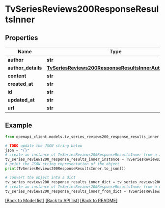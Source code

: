 # TvSeriesReviews200ResponseResultsInner


## Properties

Name | Type | Description | Notes
------------ | ------------- | ------------- | -------------
**author** | **str** |  | [optional] 
**author_details** | [**TvSeriesReviews200ResponseResultsInnerAuthorDetails**](TvSeriesReviews200ResponseResultsInnerAuthorDetails.md) |  | [optional] 
**content** | **str** |  | [optional] 
**created_at** | **str** |  | [optional] 
**id** | **str** |  | [optional] 
**updated_at** | **str** |  | [optional] 
**url** | **str** |  | [optional] 

## Example

```python
from openapi_client.models.tv_series_reviews200_response_results_inner import TvSeriesReviews200ResponseResultsInner

# TODO update the JSON string below
json = "{}"
# create an instance of TvSeriesReviews200ResponseResultsInner from a JSON string
tv_series_reviews200_response_results_inner_instance = TvSeriesReviews200ResponseResultsInner.from_json(json)
# print the JSON string representation of the object
print(TvSeriesReviews200ResponseResultsInner.to_json())

# convert the object into a dict
tv_series_reviews200_response_results_inner_dict = tv_series_reviews200_response_results_inner_instance.to_dict()
# create an instance of TvSeriesReviews200ResponseResultsInner from a dict
tv_series_reviews200_response_results_inner_from_dict = TvSeriesReviews200ResponseResultsInner.from_dict(tv_series_reviews200_response_results_inner_dict)
```
[[Back to Model list]](../README.md#documentation-for-models) [[Back to API list]](../README.md#documentation-for-api-endpoints) [[Back to README]](../README.md)


